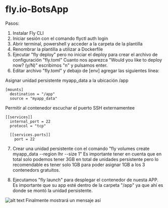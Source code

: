 # fly.io-BotsApp
Pasos:
1. Instalar Fly CLI
2. Iniciar sesión con el comando flyctl auth login
3. Abrir terminal, powershell y acceder a la carpeta de la plantilla
4. Renombrar la plantilla a utilizar a Dockerfile
5. Ejecutar "fly deploy" pero no iniciar el deploy para crear el archivo de configuración "fly.toml"
Cuanto nos aparezca "Would you like to deploy now? (y/N)" escribimos "n" y pulsamos enter.
6. Editar archivo "fly.toml" y  debajo de [env]  agregar las siguientes línea:

Asignar unidad persistente myapp_data a la ubicación /app
```
[mounts]
  destination = "/app"
  source = "myapp_data"
```

Permitir al contenedor escuchar el puerto SSH externamentee

```
[[services]]
  internal_port = 22
  protocol = "tcp"

  [[services.ports]]
    port = 22
```

7. Crear una unidad persistente con el comando "fly volumes create myapp_data --region lhr --size 1"
Es importante tener en cuenta que en total solo podemos tener 3GB en total de unidades persistente
pero lo recomendable es tener solo 1GB para poder asignar 1GB a los 3 contenedors gratuitos.

8. Ejecutamos "fly launch" para desplegar el contenedor de nuesta APP.
Es importante que su app esté dentro de la carpeta "/app" ya que ahí es donde se montó la unidad persistente.

![alt text](https://i.ibb.co/p2wGpk9/critial-error.jpg)
Finalmente mostrará un mensaje así


